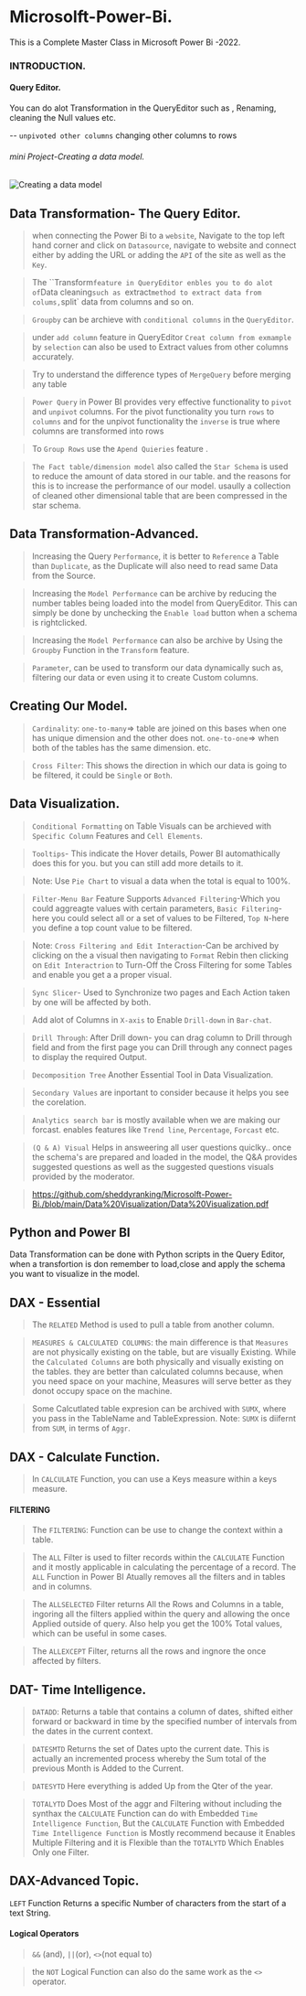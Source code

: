 # Microsolft-Power-Bi.
This is a Complete Master Class in Microsoft Power Bi -2022.

### INTRODUCTION.
#### Query Editor.

You can do alot Transformation in the QueryEditor such as , Renaming, cleaning the Null values etc.

-- `unpivoted other columns` changing other columns to  rows


###### mini Project-Creating a data model.
![Creating a data model](https://user-images.githubusercontent.com/42388234/162642154-6929d68e-c381-4911-bd08-40831af6b9ea.png)


## Data Transformation- The Query Editor.

> when connecting the Power Bi to a `website`, Navigate to the top left hand corner and click on `Datasource`,  navigate to website and connect either by adding the URL or adding the `API` of the site as well as the `Key`. 

> The ``Transform` feature in QueryEditor enbles you to do alot of `Data cleaning` such as  `extract` method to extract data from colums, `split` data from columns and so on. 

> `Groupby` can be archieve with `conditional columns` in the `QueryEditor`.

> under `add column` feature in QueryEditor `Creat column from exmample` by `selection` can also be used to Extract values from other columns accurately. 

> Try to understand the difference types of `MergeQuery` before merging any table 


> `Power Query` in Power BI provides very effective functionality to `pivot` and `unpivot` columns. For the pivot functionality you turn `rows` to `columns` and for the unpivot functionality the `inverse` is true where columns are transformed into rows

> To `Group Rows` use the `Apend Quieries` feature .

>  `The Fact table/dimension model` also called the `Star Schema` is used to reduce the amount of data stored in our table. and the reasons for this is to increase the performance of our model. usaully a collection of cleaned other dimensional table that are been compressed in the star schema.
 ## Data Transformation-Advanced.

> Increasing the Query `Performance`, it is better to `Reference`  a Table than `Duplicate`, as the Duplicate will also need to read same Data from the Source.

> Increasing the `Model Performance` can be archive by reducing the number tables being loaded into the model from QueryEditor. This can simply be done by unchecking the `Enable load` button when a schema is rightclicked.
 
> Increasing the `Model Performance` can also be archive by Using the `Groupby` Function in the `Transform` feature. 

> `Parameter`, can be used to transform our data dynamically such as, filtering our data or even using it to create Custom columns.

## Creating Our Model.

> `Cardinality`: `one-to-many`=> table are joined on this bases when one has unique dimension and the other does not. `one-to-one`=> when both of the tables has the same dimension. etc.

> `Cross Filter`: This shows the direction in which our data is going to be filtered, it could be `Single` or `Both`.


## Data Visualization.

> `Conditional Formatting` on Table Visuals can be archieved with `Specific Column` Features and `Cell Elements`. 

> `Tooltips`- This indicate the Hover details, Power BI automathically does this for you. but you can still add more details to it.

> Note: Use `Pie Chart` to visual a data when the total is equal to 100%.

> `Filter-Menu Bar` Feature Supports `Advanced Filtering`-Which you could aggreagte values with certain parameters, `Basic Filtering`-here you could select all or a set of values to be Filtered, `Top N`-here you define a top count value to be filtered. 

> Note: `Cross Filtering and Edit Interaction`-Can be archived by clicking on the a visual then navigating to `Format` Rebin then clicking on `Edit Interactrion` to Turn-Off the Cross Filtering for some Tables and enable you get a a proper visual.

> `Sync Slicer`- Used to Synchronize two pages and Each Action taken by one will be affected by both.

> Add alot of Columns in `X-axis` to Enable `Drill-down` in `Bar-chat`. 

> `Drill Through`: After Drill down- you can drag column to Drill through field and from the first page you can Drill through any connect pages to display the required Output.

> `Decomposition Tree` Another Essential Tool in Data Visualization. 


> `Secondary Values` are inportant to consider because it helps you see the corelation. 

> `Analytics search bar` is mostly available when we are making our forcast. enables features like `Trend line`, `Percentage`, `Forcast` etc.

> `(Q & A) Visual` Helps in answeering all user questions quiclky.. once the schema's are prepared and loaded in the model, the Q&A provides suggested questions as well as the suggested questions visuals provided by the moderator. 

> https://github.com/sheddyranking/Microsolft-Power-Bi./blob/main/Data%20Visualization/Data%20Visualization.pdf 


## Python and Power BI

Data Transformation can be done with Python scripts in the Query Editor, when a transfortion is don remember to load,close and apply the schema  you want to visualize in the model.

## DAX - Essential 

> The `RELATED` Method is used to pull a table from another column.

> `MEASURES & CALCULATED COLUMNS`: the main difference is that `Measures` are not physically existing on the table, but are visually Existing. While the `Calculated Columns` are both physically and visually existing on the tables. they are better than calculated columns because, when you need space on your machine, Measures will serve better as they donot occupy space on the machine. 

> Some Calcutlated table expresion can be archived with `SUMX`, where you pass in the TableName and TableExpression. Note: `SUMX` is diifernt from `SUM`, in terms of `Aggr`. 

## DAX - Calculate Function. 

> In `CALCULATE` Function, you can use a Keys measure within a keys measure.  

#### FILTERING

> The `FILTERING`: Function can be use to change the context within a table.

> The `ALL` Filter is used to filter records within the `CALCULATE` Function and it mostly applicable in calculating the percentage of a record. The `ALL` Function in Power BI Atually removes all the filters and in tables and in columns.

> The `ALLSELECTED` Filter returns All the Rows and Columns in a table, ingoring all the filters applied within the query and allowing the once Applied outside of query. Also help you get the 100% Total values, which can be useful in some cases. 

> The `ALLEXCEPT` Filter, returns all the rows and ingnore the once affected by filters.

## DAT- Time Intelligence.

>`DATADD`: Returns a table that contains a column of dates, shifted either forward or backward in time by the specified number of intervals from the dates in the current context.

> `DATESMTD` Returns the set of Dates upto the current date. This is actually an incremented process whereby the Sum total of the previous Month is Added to the Current. 

> `DATESYTD` Here everything is added Up from the Qter of the year.

> `TOTALYTD` Does Most of the aggr and Filtering without including the synthax the `CALCULATE` Function can do with Embedded `Time Intelligence Function`, But the `CALCULATE` Function with Embedded `Time Intelligence Function` is Mostly recommend because it Enables Multiple Filtering and it is Flexible than the `TOTALYTD` Which Enables Only one Filter.

## DAX-Advanced Topic.

`LEFT` Function Returns a specific Number of characters from the start of a text String. 

#### Logical Operators
> `&&` (and), `||`(or), `<>`(not equal to)

> the `NOT` Logical Function can also do the same work as the `<>` operator.








